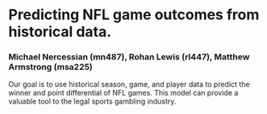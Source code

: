 # Predicting NFL game outcomes from historical data.
### Michael Nercessian (mn487), Rohan Lewis (rl447), Matthew Armstrong (msa225)

Our goal is to use historical season, game, and player data to predict the winner and point differential of NFL games. This model can provide a valuable tool to the legal sports gambling industry.
